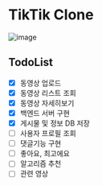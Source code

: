 # TikTik Clone

![image](https://user-images.githubusercontent.com/46777310/227241256-9fa5bae6-22fa-402c-9a55-49b26debb798.png)

## TodoList

- [x] 동영상 업로드
- [x] 동영상 리스트 조회
- [x] 동영상 자세히보기
- [x] 백엔드 서버 구현
- [x] 게시물 및 정보 DB 저장
- [ ] 사용자 프로필 조회
- [ ] 댓글기능 구현
- [ ] 좋아요, 최고에요
- [ ] 알고리즘 추천
- [ ] 관련 영상
